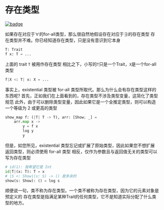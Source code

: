 # 存在类型

[![badge](https://img.shields.io/endpoint.svg?url=https%3A%2F%2Fgezf7g7pd5.execute-api.ap-northeast-1.amazonaws.com%2Fdefault%2Fsource_up_to_date%3Fowner%3Derg-lang%26repos%3Derg%26ref%3Dmain%26path%3Ddoc/EN/syntax/type/advanced/existential.md%26commit_hash%3D51de3c9d5a9074241f55c043b9951b384836b258)](https://gezf7g7pd5.execute-api.ap-northeast-1.amazonaws.com/default/source_up_to_date?owner=erg-lang&repos=erg&ref=main&path=doc/EN/syntax/type/advanced/existential.md&commit_hash=51de3c9d5a9074241f55c043b9951b384836b258)

如果存在对应于∀的for-all类型，那么很自然地假设存在对应于∃的存在类型
存在类型并不难。你已经知道存在类型，只是没有意识到它本身

```python
T: Trait
f x: T = ...
```

上面的 trait `T` 被用作存在类型
相比之下，小写的`T`只是一个Trait，`X`是一个for-all类型

```python
f|X <: T| x: X = ...
```

事实上，existential 类型被 for-all 类型所取代。那么为什么会有存在类型这样的东西呢?
首先，正如我们在上面看到的，存在类型不涉及类型变量，这简化了类型规范
此外，由于可以删除类型变量，因此如果它是一个全推定类型，则可以构造一个等级为 2 或更高的类型

```python
show_map f: (|T| T -> T), arr: [Show; _] =
    arr.map x ->
        y = f x
        log y
        y
```

但是，如您所见，existential 类型忘记或扩展了原始类型，因此如果您不想扩展返回类型，则必须使用 for-all 类型
相反，仅作为参数且与返回值无关的类型可以写为存在类型

```python
# id(1): 我希望它是 Int
id|T|(x: T): T = x
# |S <: Show|(s: S) -> () 是多余的
show(s: Show): () = log s
```

顺便说一句，类不称为存在类型。一个类不被称为存在类型，因为它的元素对象是预定义的
存在类型是指满足某种Trait的任何类型，它不是知道实际分配了什么类型的地方。